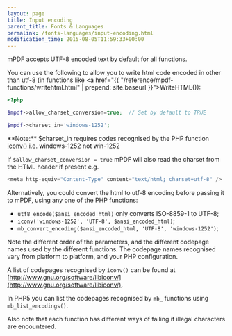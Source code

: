 ```yaml
---
layout: page
title: Input encoding
parent_title: Fonts & Languages
permalink: /fonts-languages/input-encoding.html
modification_time: 2015-08-05T11:59:33+00:00
---
```


mPDF accepts UTF-8 encoded text by default for all functions.

You can use the following to allow you to write html code encoded in other than utf-8 (in functions like
<a href="{{ "/reference/mpdf-functions/writehtml.html" | prepend: site.baseurl }}">WriteHTML()</a>):

```php
<?php

$mpdf->allow_charset_conversion=true;  // Set by default to TRUE

$mpdf->charset_in='windows-1252';

```

<div class="alert alert-info" role="alert" markdown="1">
  **Note:** <span class="parameter">$charset_in</span> requires codes recognised by the PHP
  function <a href="{{ "/reference/codepages-glyphs/iconv.html" | prepend: site.baseurl }}">iconv()</a> i.e.
  windows-1252 not win-1252
</div>

If `$allow_charset_conversion = true` mPDF will
also read the charset from the HTML header if present e.g.

```php
<meta http-equiv="Content-Type" content="text/html; charset=utf-8" />

```

Alternatively, you could convert the html to utf-8 encoding before passing it to mPDF,
using any one of the PHP functions:

- `utf8_encode($ansi_encoded_html)` only converts <span class="dc-title">ISO-8859-1 to UTF-8</span>;
- `iconv('windows-1252', 'UTF-8', $ansi_encoded_html)`;
- `mb_convert_encoding($ansi_encoded_html, 'UTF-8', 'windows-1252')`;

Note the different order of the parameters, and the different codepage names used by the different functions.
The codepage names recognised vary from platform to platform, and your PHP configuration.

A list of codepages recognised by `iconv()` can be found at [http://www.gnu.org/software/libiconv/](http://www.gnu.org/software/libiconv/).

In PHP5 you can list the codepages recognised by `mb_` functions using `mb_list_encodings()`.

Also note that each function has different ways of failing if illegal characters are encountered.


